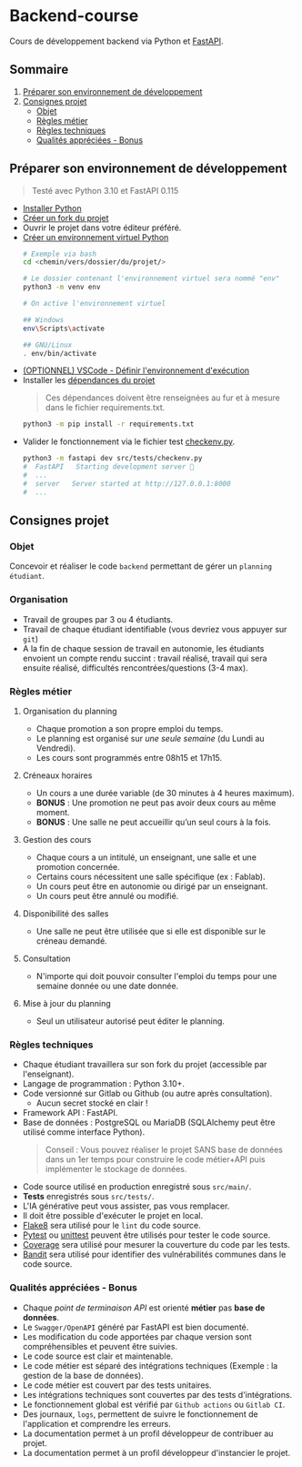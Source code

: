 # Backend-course

Cours de développement backend via Python et [FastAPI](https://fastapi.tiangolo.com/).

## Sommaire

1. [Préparer son environnement de développement](#préparer-son-environnement-de-développement)
2. [Consignes projet](#consignes-projet)
    - [Objet](#objet)
    - [Règles métier](#règles-métier)
    - [Règles techniques](#règles-techniques)
    - [Qualités appréciées - Bonus](#qualités-appréciées---bonus)


## Préparer son environnement de développement

> Testé avec Python 3.10 et FastAPI 0.115

- [Installer Python](https://wiki.python.org/moin/BeginnersGuide/Download)
- [Créer un fork du projet](https://docs.github.com/fr/pull-requests/collaborating-with-pull-requests/working-with-forks/fork-a-repo#forking-a-repository)
- Ouvrir le projet dans votre éditeur préféré.
- [Créer un environnement virtuel Python](https://docs.python.org/3/tutorial/venv.html)
    ```bash
    # Exemple via bash
    cd <chemin/vers/dossier/du/projet/>

    # Le dossier contenant l'environnement virtuel sera nommé "env"
    python3 -m venv env

    # On active l'environnement virtuel
    
    ## Windows
    env\Scripts\activate
    
    ## GNU/Linux
    . env/bin/activate
    ```
- [(OPTIONNEL) VSCode - Définir l'environnement d'exécution](https://code.visualstudio.com/docs/python/environments#_working-with-python-interpreters)
- Installer les [dépendances du projet](requirements.txt)
    > Ces dépendances doivent être renseignées au fur et à mesure dans le fichier requirements.txt.
    ```bash
    python3 -m pip install -r requirements.txt
    ```
- Valider le fonctionnement via le fichier test [checkenv.py](src/tests/checkenv.py).
    ```bash
    python3 -m fastapi dev src/tests/checkenv.py
    #  FastAPI   Starting development server 🚀
    #  ...
    #  server   Server started at http://127.0.0.1:8000
    #  ...
    ```

## Consignes projet

### Objet

Concevoir et réaliser le code `backend` permettant de gérer un `planning étudiant`.

### Organisation

- Travail de groupes par 3 ou 4 étudiants.
- Travail de chaque étudiant identifiable (vous devriez vous appuyer sur `git`)
- A la fin de chaque session de travail en autonomie, les étudiants envoient un compte rendu succint : travail réalisé, travail qui sera ensuite réalisé, difficultés rencontrées/questions (3-4 max).

### Règles métier

1. Organisation du planning

    - Chaque promotion a son propre emploi du temps.
    - Le planning est organisé sur *une seule semaine* (du Lundi au Vendredi).
    - Les cours sont programmés entre 08h15 et 17h15.

2. Créneaux horaires

    - Un cours a une durée variable (de 30 minutes à 4 heures maximum).
    - **BONUS** : Une promotion ne peut pas avoir deux cours au même moment.
    - **BONUS** : Une salle ne peut accueillir qu’un seul cours à la fois.

3. Gestion des cours
    
    - Chaque cours a un intitulé, un enseignant, une salle et une promotion concernée.
    - Certains cours nécessitent une salle spécifique (ex : Fablab).
    - Un cours peut être en autonomie ou dirigé par un enseignant.
    - Un cours peut être annulé ou modifié.

4. Disponibilité des salles

    - Une salle ne peut être utilisée que si elle est disponible sur le créneau demandé.

5. Consultation

    - N'importe qui doit pouvoir consulter l'emploi du temps pour une semaine donnée ou une date donnée.

6. Mise à jour du planning

    - Seul un utilisateur autorisé peut éditer le planning.

### Règles techniques

- Chaque étudiant travaillera sur son fork du projet (accessible par l'enseignant).
- Langage de programmation : Python 3.10+.
- Code versionné sur Gitlab ou Github (ou autre après consultation).
    - Aucun secret stocké en clair !
- Framework API : FastAPI.
- Base de données : PostgreSQL ou MariaDB (SQLAlchemy peut être utilisé comme interface Python).
    > Conseil : Vous pouvez réaliser le projet SANS base de données dans un 1er temps pour construire le code métier+API puis implémenter le stockage de données.
- Code source utilisé en production enregistré sous `src/main/`.
- **Tests** enregistrés sous `src/tests/`.
- L'IA générative peut vous assister, pas vous remplacer.
- Il doit être possible d'exécuter le projet en local.
- [Flake8](https://flake8.pycqa.org/en/latest/) sera utilisé pour le `lint` du code source.
- [Pytest](http://docs.pytest.org/en/stable/) ou [unittest](https://docs.python.org/3/library/unittest.html) peuvent être utilisés pour tester le code source.
- [Coverage](https://coverage.readthedocs.io/en/7.6.12/) sera utilisé pour mesurer la couverture du code par les tests.
- [Bandit](https://bandit.readthedocs.io/en/latest/) sera utilisé pour identifier des vulnérabilités communes dans le code source.

### Qualités appréciées - Bonus

- Chaque *point de terminaison API* est orienté **métier** pas **base de données**.
- Le `Swagger/OpenAPI` généré par FastAPI est bien documenté.
- Les modification du code apportées par chaque version sont compréhensibles et peuvent être suivies.
- Le code source est clair et maintenable.
- Le code métier est séparé des intégrations techniques (Exemple : la gestion de la base de données).
- Le code métier est couvert par des tests unitaires.
- Les intégrations techniques sont couvertes par des tests d'intégrations.
- Le fonctionnement global est vérifié par `Github actions` ou `Gitlab CI`.
- Des journaux, `logs`, permettent de suivre le fonctionnement de l'application et comprendre les erreurs.
- La documentation permet à un profil développeur de contribuer au projet.
- La documentation permet à un profil développeur d'instancier le projet.

